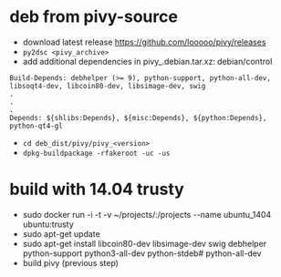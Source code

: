 # deb from pivy-source

- download latest release
 https://github.com/looooo/pivy/releases
- `py2dsc <pivy_archive>`
- add additional dependencies in pivy_<version>.debian.tar.xz:
debian/control
```
Build-Depends: debhelper (>= 9), python-support, python-all-dev,
libsoqt4-dev, libcoin80-dev, libsimage-dev, swig
.
.
.
Depends: ${shlibs:Depends}, ${misc:Depends}, ${python:Depends}, python-qt4-gl
```
- `cd deb_dist/pivy/pivy_<version>`
- `dpkg-buildpackage -rfakeroot -uc -us`


# build with 14.04 trusty

- sudo docker run -i -t -v ~/projects/:/projects  --name ubuntu_1404 ubuntu:trusty
- sudo apt-get update
- sudo apt-get install libcoin80-dev libsimage-dev swig debhelper python-support python3-all-dev python-stdeb# python-all-dev
- build pivy (previous step)
